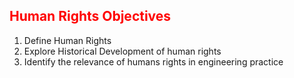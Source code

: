 ## <span style="color: Red">Human Rights Objectives</span>
1. Define Human Rights
2. Explore Historical Development of human rights
3. Identify the relevance of humans rights in engineering practice